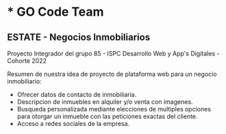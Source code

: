 # * GO Code Team
## ESTATE - Negocios Inmobiliarios

Proyecto Integrador del grupo 85 - ISPC Desarrollo Web y App's Digitales - Cohorte 2022

Resumen de nuestra idea de proyecto de plataforma web para un negocio inmobiliario:

- Ofrecer datos de contacto de inmobiliaria.
- Descripcion de inmuebles en alquiler y/o venta con imagenes.
- Busqueda personalizada mediante elecciones de multiples opciones para otorgar un inmueble con las peticiones exactas del cliente.
- Acceso a redes sociales de la empresa.
